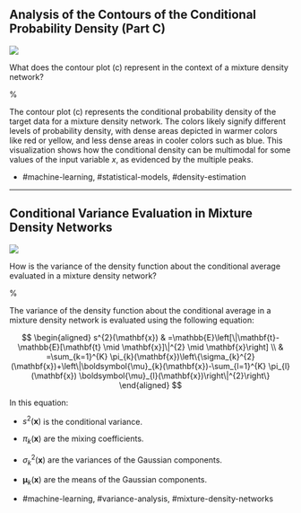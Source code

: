 ## Analysis of the Contours of the Conditional Probability Density (Part C)

![](https://cdn.mathpix.com/cropped/2024_05_26_6a9b15d90f257837d782g-1.jpg?height=432&width=418&top_left_y=766&top_left_x=675)

What does the contour plot (c) represent in the context of a mixture density network?

% 

The contour plot (c) represents the conditional probability density of the target data for a mixture density network. The colors likely signify different levels of probability density, with dense areas depicted in warmer colors like red or yellow, and less dense areas in cooler colors such as blue. This visualization shows how the conditional density can be multimodal for some values of the input variable $x$, as evidenced by the multiple peaks.

- #machine-learning, #statistical-models, #density-estimation

---

## Conditional Variance Evaluation in Mixture Density Networks

![](https://cdn.mathpix.com/cropped/2024_05_26_6a9b15d90f257837d782g-1.jpg?height=432&width=418&top_left_y=766&top_left_x=675)

How is the variance of the density function about the conditional average evaluated in a mixture density network?

%

The variance of the density function about the conditional average in a mixture density network is evaluated using the following equation:

$$
\begin{aligned}
s^{2}(\mathbf{x}) & =\mathbb{E}\left[\|\mathbf{t}-\mathbb{E}[\mathbf{t} \mid \mathbf{x}]\|^{2} \mid \mathbf{x}\right] \\
& =\sum_{k=1}^{K} \pi_{k}(\mathbf{x})\left\{\sigma_{k}^{2}(\mathbf{x})+\left\|\boldsymbol{\mu}_{k}(\mathbf{x})-\sum_{l=1}^{K} \pi_{l}(\mathbf{x}) \boldsymbol{\mu}_{l}(\mathbf{x})\right\|^{2}\right\}
\end{aligned}
$$

In this equation:
- $s^{2}(\mathbf{x})$ is the conditional variance.
- $\pi_{k}(\mathbf{x})$ are the mixing coefficients.
- $\sigma_{k}^{2}(\mathbf{x})$ are the variances of the Gaussian components.
- $\boldsymbol{\mu}_{k}(\mathbf{x})$ are the means of the Gaussian components.

- #machine-learning, #variance-analysis, #mixture-density-networks